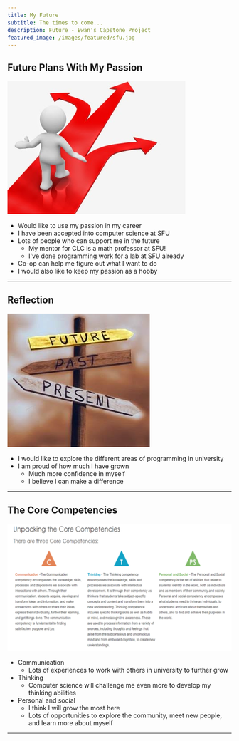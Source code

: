 ```yaml
---
title: My Future
subtitle: The times to come...
description: Future - Ewan's Capstone Project
featured_image: /images/featured/sfu.jpg
---
```


## Future Plans With My Passion

<img src="/images/pages/future_plan_arrows.jpg" alt="Future Plan Arrows" class="page_image">

* Would like to use my passion in my career
* I have been accepted into computer science at SFU
* Lots of people who can support me in the future
  * My mentor for CLC is a math professor at SFU!
  * I've done programming work for a lab at SFU already
* Co-op can help me figure out what I want to do
* I would also like to keep my passion as a hobby

---

## Reflection

<img src="/images/pages/reflection.jpg" alt="Past/Present/Future Sign" class="page_image">

* I would like to explore the different areas of programming in university
* I am proud of how much I have grown
  * Much more confidence in myself
  * I believe I can make a difference

---

## The Core Competencies

<img src="/images/pages/core_competencies.png" alt="Core Competencies" class="page_image">

* Communication
  * Lots of experiences to work with others in university to further grow
* Thinking
  * Computer science will challenge me even more to develop my thinking abilities
* Personal and social
  * I think I will grow the most here
  * Lots of opportunities to explore the community, meet new people, and learn more about myself

---
